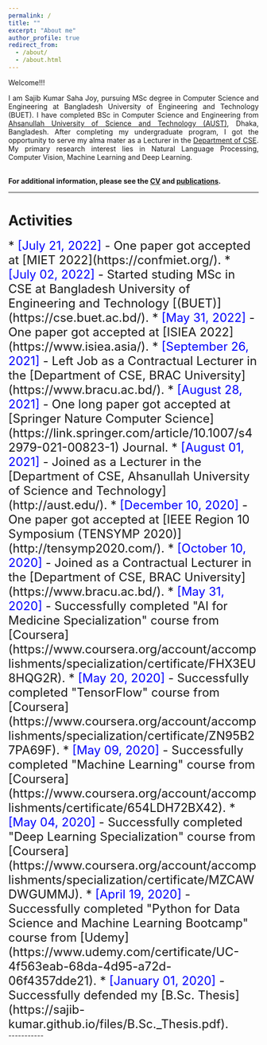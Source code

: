 ```yaml
---
permalink: /
title: ""
excerpt: "About me"
author_profile: true
redirect_from: 
  - /about/
  - /about.html
---
```


Welcome!!!

<div style="text-align: justify"> 

I am Sajib Kumar Saha Joy, pursuing MSc degree in Computer Science and Engineering at Bangladesh University of Engineering and Technology (BUET). I have completed BSc in Computer Science and Engineering from <a href="http://aust.edu/">Ahsanullah University of Science and Technology (AUST)</a>, Dhaka, Bangladesh. After completing my undergraduate program, I got the opportunity to serve my alma mater as a Lecturer in the <a href="https://www.aust.edu/cse">Department of CSE</a>. My primary research interest lies in Natural Language Processing, Computer Vision, Machine Learning and Deep Learning.<br /><br /></div>
 

**For additional information, please see the [CV](https://sajib-kumar.github.io/cv/) and [publications](https://sajib-kumar.github.io/publications/).**

-----------


# Activities 
<div STYLE="font-size:18.0pt">
* <span style="color:Blue"> [July 21, 2022] </span> - One paper got accepted at [MIET 2022](https://confmiet.org/).
* <span style="color:Blue"> [July 02, 2022] </span> - Started studing MSc in CSE at Bangladesh University of Engineering and Technology [(BUET)](https://cse.buet.ac.bd/).
* <span style="color:Blue"> [May 31, 2022] </span> - One paper got accepted at [ISIEA 2022](https://www.isiea.asia/).
* <span style="color:Blue"> [September 26, 2021] </span> - Left Job as a Contractual Lecturer in the [Department of CSE, BRAC University](https://www.bracu.ac.bd/).
* <span style="color:Blue"> [August 28, 2021] </span> - One long paper got accepted at [Springer Nature Computer Science](https://link.springer.com/article/10.1007/s42979-021-00823-1) Journal.
* <span style="color:Blue"> [August 01, 2021] </span> - Joined as a Lecturer in the [Department of CSE, Ahsanullah University of Science and Technology](http://aust.edu/).
* <span style="color:Blue"> [December 10, 2020] </span> - One paper got accepted at [IEEE Region 10 Symposium (TENSYMP 2020)](http://tensymp2020.com/).
* <span style="color:Blue"> [October 10, 2020] </span> - Joined as a Contractual Lecturer in the [Department of CSE, BRAC University](https://www.bracu.ac.bd/).
* <span style="color:Blue"> [May 31, 2020]  </span> - Successfully completed "AI for Medicine Specialization" course from [Coursera](https://www.coursera.org/account/accomplishments/specialization/certificate/FHX3EU8HQG2R).
* <span style="color:Blue"> [May 20, 2020]  </span> - Successfully completed "TensorFlow" course from [Coursera](https://www.coursera.org/account/accomplishments/specialization/certificate/ZN95B27PA69F).
* <span style="color:Blue"> [May 09, 2020]  </span> - Successfully completed "Machine Learning" course from [Coursera](https://www.coursera.org/account/accomplishments/certificate/654LDH72BX42).
* <span style="color:Blue"> [May 04, 2020]  </span> - Successfully completed "Deep Learning Specialization" course from [Coursera](https://www.coursera.org/account/accomplishments/specialization/certificate/MZCAWDWGUMMJ).
* <span style="color:Blue"> [April 19, 2020]  </span> - Successfully completed "Python for Data Science and Machine Learning Bootcamp" course from [Udemy](https://www.udemy.com/certificate/UC-4f563eab-68da-4d95-a72d-06f4357dde21).
* <span style="color:Blue"> [January 01, 2020]  </span> - Successfully defended my [B.Sc. Thesis](https://sajib-kumar.github.io/files/B.Sc._Thesis.pdf). 

<script type="text/javascript" src="//rf.revolvermaps.com/0/0/8.js?i=52vxgbx02tg&amp;m=0&amp;c=ff0000&amp;cr1=ffffff&amp;f=arial&amp;l=33" async="async"></script>
</div>
-----------

